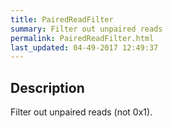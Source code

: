 ```yaml
---
title: PairedReadFilter
summary: Filter out unpaired reads
permalink: PairedReadFilter.html
last_updated: 04-49-2017 12:49:37
---
```


## Description

Filter out unpaired reads (not 0x1).

